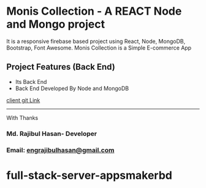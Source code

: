 # Monis Collection - A REACT Node and Mongo project 

It is a responsive firebase based  project using React, Node, MongoDB, Bootstrap, Font Awesome.
Monis Collection is a Simple E-commerce App


## Project Features (Back End)
- Its Back End
- Back End Developed By Node and MongoDB

[client git Link](https://github.com/Porgramming-Hero-web-course/full-stack-client-appsmakerbd)

------------
With Thanks 
### Md. Rajibul Hasan- Developer
### Email: engrajibulhasan@gmail.com

# full-stack-server-appsmakerbd
